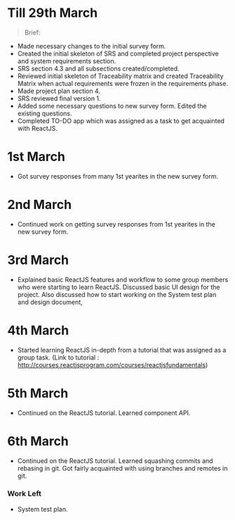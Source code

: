 # Till 29th March

>Brief:

- Made necessary changes to the initial survey form.
- Created the initial skeleton of SRS and completed project perspective and system requirements section.
- SRS section 4.3 and all subsections created/completed.
- Reviewed initial skeleton of Traceability matrix and created Traceability Matrix when actual requirements were frozen in the requirements phase.
- Made project plan section 4.
- SRS reviewed final version 1.
- Added some necessary questions to new survey form. Edited the existing questions.
- Completed TO-DO app which was assigned as a task to get acquainted with ReactJS.
# 1st March
- Got survey responses from many 1st yearites in the new survey form.

# 2nd March
- Continued work on getting survey responses from 1st yearites in the new survey form.

# 3rd March
- Explained basic ReactJS features and workflow to some group members who were starting to learn ReactJS. Discussed basic UI design for the project. Also discussed how to start working on the System test plan and design document,

# 4th March
- Started learning ReactJS in-depth from a tutorial that was assigned as a group task.
(Link to tutorial : http://courses.reactjsprogram.com/courses/reactjsfundamentals)

# 5th March
- Continued on the ReactJS tutorial. Learned component API.

# 6th March
- Continued on the ReactJS tutorial. Learned squashing commits and rebasing in git. Got fairly acquainted with using branches and remotes in git.



### Work Left

- System test plan.
